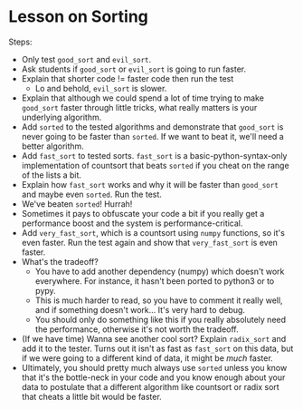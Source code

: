 # Lesson on Sorting #
Steps:
 * Only test `good_sort` and `evil_sort`.
 * Ask students if `good_sort` or `evil_sort` is going to run faster.
 * Explain that shorter code != faster code then run the test
   * Lo and behold, `evil_sort` is slower.
 * Explain that although we could spend a lot of time trying to make
   `good_sort` faster through little tricks, what really matters is your
   underlying algorithm.
 * Add `sorted` to the tested algorithms and demonstrate that `good_sort`
   is never going to be faster than `sorted`. If we want to beat it, we'll
   need a better algorithm.
 * Add `fast_sort` to tested sorts. `fast_sort` is a basic-python-syntax-only
   implementation of countsort that beats `sorted` if you cheat on the range
   of the lists a bit.
 * Explain how `fast_sort` works and why it will be faster than `good_sort` and
   maybe even `sorted`. Run the test.
 * We've beaten `sorted`! Hurrah! 
 * Sometimes it pays to obfuscate your code a
   bit if you really get a performance boost and the system is
   performance-critical.
 * Add `very_fast_sort`, which is a countsort using `numpy` functions, so it's
   even faster. Run the test again and show that `very_fast_sort` is even
   faster.
 * What's the tradeoff?
   * You have to add another dependency (numpy) which doesn't work everywhere.
      For instance, it hasn't been ported to python3 or to pypy.
   * This is much harder to read, so you have to comment it really well, and
      if something doesn't work... It's very hard to debug.
   * You should only do something like this if you really absolutely need the
      performance, otherwise it's not worth the tradeoff.
 * (If we have time) Wanna see another cool sort? Explain `radix_sort` and add
   it to the tester. Turns out it isn't as fast as `fast_sort` on this data,
   but if we were going to a different kind of data, it might be *much* faster.
 * Ultimately, you should pretty much always use `sorted` unless you know that
   it's the bottle-neck in your code and you know enough about your data to
   postulate that a different algorithm like countsort or radix sort that
   cheats a little bit would be faster.
